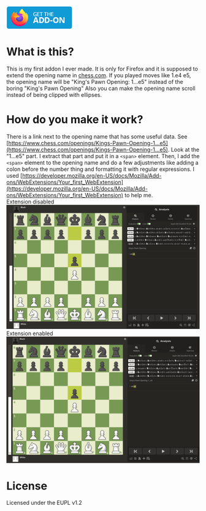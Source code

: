 [![Firefox Add-ons](.github/firefox-addon-badge.png)](https://addons.mozilla.org/firefox/addon/opening-name-extender)
# What is this?
This is my first addon I ever made. It is only for Firefox and it is supposed to extend the opening name in [chess.com](chess.com). If you played moves like 1.e4 e5, the opening name will be "King's Pawn Opening: 1...e5" instead of the boring "King's Pawn Opening" Also you can make the opening name scroll instead of being clipped with ellipses.
# How do you make it work?
There is a link next to the opening name that has some useful data. See [https://www.chess.com/openings/Kings-Pawn-Opening-1...e5](https://www.chess.com/openings/Kings-Pawn-Opening-1...e5). Look at the "1...e5" part. I extract that part and put it in a `<span>` element. Then, I add the `<span>` element to the opening name and do a few adjustments like adding a colon before the number thing and formatting it with regular expressions. I used [https://developer.mozilla.org/en-US/docs/Mozilla/Add-ons/WebExtensions/Your_first_WebExtension](https://developer.mozilla.org/en-US/docs/Mozilla/Add-ons/WebExtensions/Your_first_WebExtension) to help me.   
Extension disabled   
![Opening name without number thing to the right](.github/chess_opening_1.png)
Extension enabled   
![Opening name with number thing to the right](.github/chess_opening_2.png)

# License
Licensed under the EUPL v1.2